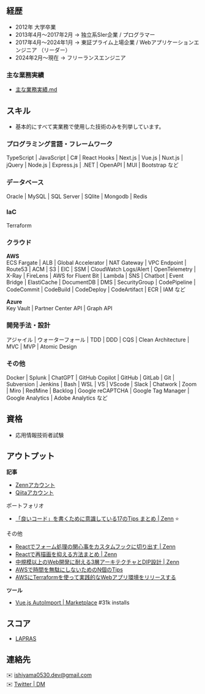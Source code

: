 ## 経歴

- 2012年 大学卒業
- 2013年4月〜2017年2月 -> 独立系SIer企業 / プログラマー
- 2017年4月〜2024年1月 -> 東証プライム上場企業 / Webアプリケーションエンジニア （リーダー）
- 2024年2月〜現在 -> フリーランスエンジニア

### 主な業務実績

- [主な業務実績.md](./主な業務実績.md)

## スキル 

- 基本的にすべて実業務で使用した技術のみを列挙しています。

### プログラミング言語・フレームワーク
TypeScript | JavaScript | C# | React Hooks | Next.js | Vue.js | Nuxt.js | jQuery | Node.js | Express.js | .NET | OpenAPI | MUI | Bootstrap など

### データベース
Oracle | MySQL | SQL Server | SQlite | Mongodb | Redis

### IaC
Terraform

### クラウド

**AWS**  
ECS Fargate | ALB | Global Accelerator | NAT Gateway | VPC Endpoint | Route53 | ACM | S3 | EIC | SSM | CloudWatch Logs/Alert | OpenTelemetry | X-Ray | FireLens | AWS for Fluent Bit | Lambda | SNS | Chatbot | Event Bridge | ElastiCache | DocumentDB | DMS | SecurityGroup | CodePipeline | CodeCommit | CodeBuild | CodeDeploy | CodeArtifact | ECR | IAM など  
  
**Azure**  
Key Vault | Partner Center API | Graph API  

### 開発手法・設計
アジャイル | ウォーターフォール | TDD | DDD | CQS | Clean Architecture | MVC | MVP | Atomic Design 

### その他  
Docker | Splunk | ChatGPT | GitHub Copilot | GitHub | GitLab | Git | Subversion | Jenkins | Bash | WSL | VS | VScode | Slack | Chatwork | Zoom | Miro | RedMine | Backlog | Google reCAPTCHA | Google Tag Manager | Google Analytics | Adobe Analytics など  

## 資格

- 応用情報技術者試験

## アウトプット

**記事**  
- [Zennアカウント](https://zenn.dev/ishiyama)
- [Qiitaアカウント](https://qiita.com/ishiyama0530)

ポートフォリオ

- [「良いコード」を書くために意識している17のTips まとめ | Zenn](https://zenn.dev/ishiyama/articles/a0c5a7504b856f) ⭐

その他
- [Reactでフォーム処理の関心事をカスタムフックに切り出す | Zenn](https://zenn.dev/ishiyama/articles/746fc3f8fe78db)
- [Reactで再描画を抑える方法まとめ | Zenn](https://zenn.dev/ishiyama/articles/99aff84e95ef27)
- [中規模以上のWeb開発に耐える3層アーキテクチャとDIP設計 | Zenn](https://zenn.dev/ishiyama/articles/b6d34862abf48c)
- [AWSで時間を無駄にしないためのN個のTips](https://zenn.dev/ishiyama/articles/52458cc583d740)
- [AWSにTerraformを使って実践的なWebアプリ環境をリリースする](https://zenn.dev/ishiyama/articles/d82d4b8a583a79)

**ツール**  

- [Vue.js AutoImport | Marketplace](https://marketplace.visualstudio.com/items?itemName=ishiyama.vue-autoimport) #31k installs


## スコア
- [LAPRAS](https://lapras.com/public/ishiyama)

## 連絡先
✉️ ishiyama0530.dev@gmail.com  
✉️ [Twitter | DM](https://twitter.com/otsukarestful)
